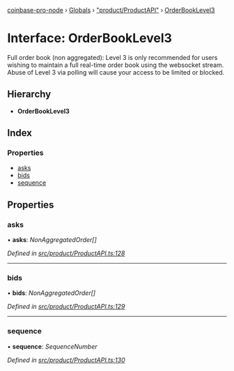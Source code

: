 [coinbase-pro-node](../README.md) › [Globals](../globals.md) › ["product/ProductAPI"](../modules/_product_productapi_.md) › [OrderBookLevel3](_product_productapi_.orderbooklevel3.md)

# Interface: OrderBookLevel3

Full order book (non aggregated): Level 3 is only recommended for users wishing to maintain a full real-time order book using the websocket stream. Abuse of Level 3 via polling will cause your access to be limited or blocked.

## Hierarchy

- **OrderBookLevel3**

## Index

### Properties

- [asks](_product_productapi_.orderbooklevel3.md#asks)
- [bids](_product_productapi_.orderbooklevel3.md#bids)
- [sequence](_product_productapi_.orderbooklevel3.md#sequence)

## Properties

### asks

• **asks**: _NonAggregatedOrder[]_

_Defined in [src/product/ProductAPI.ts:128](https://github.com/bennyn/coinbase-pro-node/blob/64d8e93/src/product/ProductAPI.ts#L128)_

---

### bids

• **bids**: _NonAggregatedOrder[]_

_Defined in [src/product/ProductAPI.ts:129](https://github.com/bennyn/coinbase-pro-node/blob/64d8e93/src/product/ProductAPI.ts#L129)_

---

### sequence

• **sequence**: _SequenceNumber_

_Defined in [src/product/ProductAPI.ts:130](https://github.com/bennyn/coinbase-pro-node/blob/64d8e93/src/product/ProductAPI.ts#L130)_
